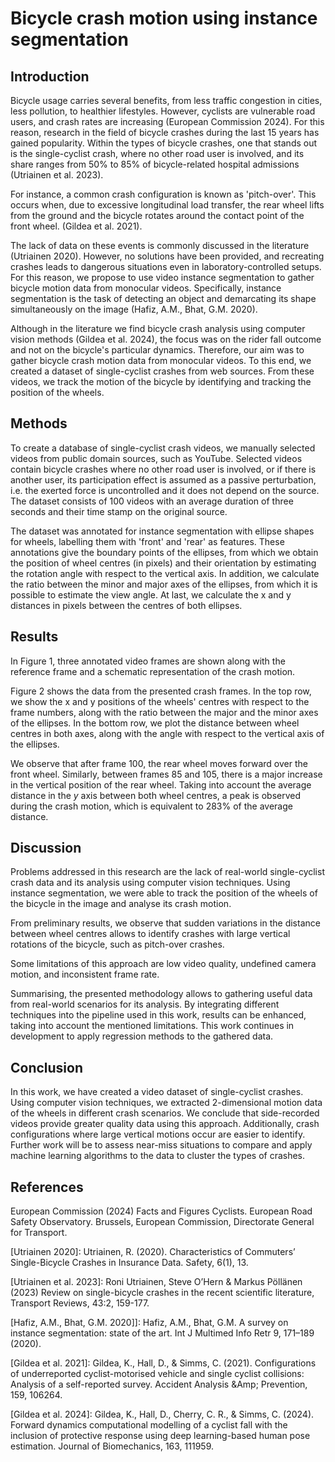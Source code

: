 Bicycle crash motion using instance segmentation
================================================

Introduction
------------

Bicycle usage carries several benefits, from less traffic congestion in cities,
less pollution, to healthier lifestyles. However, cyclists are vulnerable road
users, and crash rates are increasing (European Commission 2024). For this
reason, research in the field of bicycle crashes during the last 15 years has
gained popularity. Within the types of bicycle crashes, one that stands out is
the single-cyclist crash, where no other road user is involved, and its share
ranges from 50% to 85% of bicycle-related hospital admissions
(Utriainen et al. 2023).


For instance, a common crash configuration is known as 'pitch-over'. This occurs
when, due to excessive longitudinal load transfer, the rear wheel lifts from the
ground and the bicycle rotates around the contact point of the front wheel.
(Gildea et al. 2021).


The lack of data on these events is commonly discussed in the literature
(Utriainen 2020). However, no solutions have been provided,
and recreating crashes leads to dangerous situations even in
laboratory-controlled setups. For this reason, we propose to use video instance
segmentation to gather bicycle motion data from monocular videos. Specifically,
instance segmentation is the task of detecting an object and demarcating its
shape simultaneously on the image (Hafiz, A.M., Bhat, G.M. 2020). 


Although in the literature we find bicycle crash analysis using computer vision
methods (Gildea et al. 2024), the focus was on the rider fall outcome and not on
the bicycle's particular dynamics. Therefore, our aim was to gather bicycle
crash motion data from monocular videos. To this end, we created a dataset of
single-cyclist crashes from web sources. From these videos, we track the motion
of the bicycle by identifying and tracking the position of the wheels.

Methods
-------

To create a database of single-cyclist crash videos, we manually selected videos
from public domain sources, such as YouTube. Selected videos contain bicycle
crashes where no other road user is involved, or if there is another user, its
participation effect is assumed as a passive perturbation, i.e. the exerted
force is uncontrolled and it does not depend on the source. The dataset
consists of 100 videos with an average duration of three seconds and their time
stamp on the original source.


The dataset was annotated for instance segmentation with ellipse shapes for
wheels, labelling them with 'front' and 'rear' as features. These annotations
give the boundary points of the ellipses, from which we obtain the position of
wheel centres (in pixels) and their orientation by estimating the rotation angle
with respect to the vertical axis. In addition, we calculate the ratio between
the minor and major axes of the ellipses, from which it is possible to estimate
the view angle. At last, we calculate the x and y distances in pixels between
the centres of both ellipses.


Results
-------

In Figure 1, three annotated video frames are shown along with the reference
frame and a schematic representation of the crash motion.


Figure 2 shows the data from the presented crash frames. In the top row, we show
the x and y positions of the wheels' centres with respect to the frame numbers,
along with the ratio between the major and the minor axes of the ellipses. In
the bottom row, we plot the distance between wheel centres in both axes, along
with the angle with respect to the vertical axis of the ellipses.


We observe that after frame 100, the rear wheel moves forward over the front
wheel. Similarly, between frames 85 and 105, there is a major increase in the
vertical position of the rear wheel. Taking into account the average distance in
the $y$ axis between both wheel centres, a peak is observed during the crash 
motion, which is equivalent to 283% of the average distance.


Discussion
----------

Problems addressed in this research are the lack of real-world single-cyclist
crash data and its analysis using computer vision techniques. Using instance
segmentation, we were able to track the position of the wheels of the bicycle in
the image and analyse its crash motion.


From preliminary results, we observe that sudden variations in the distance
between wheel centres allows to identify crashes with large vertical rotations
of the bicycle, such as pitch-over crashes.


Some limitations of this approach are low video quality, undefined camera
motion, and inconsistent frame rate.


Summarising, the presented methodology allows to gathering useful data from
real-world scenarios for its analysis. By integrating different techniques into
the pipeline used in this work, results can be enhanced, taking into account the 
mentioned limitations. This work continues in development to apply regression
methods to the gathered data.



Conclusion
----------

In this work, we have created a video dataset of single-cyclist crashes. Using
computer vision techniques, we extracted 2-dimensional motion data of the
wheels in different crash scenarios. We conclude that side-recorded videos 
provide greater quality data using this approach. Additionally, crash
configurations where large vertical motions occur are easier to identify.
Further work will be to assess near-miss situations to compare and apply machine
learning algorithms to the data to cluster the types of crashes.



References
----------

European Commission (2024) Facts and Figures Cyclists. European Road Safety Observatory. Brussels, European Commission, Directorate General for Transport.

[Utriainen 2020]: Utriainen, R. (2020). Characteristics of Commuters’ Single-Bicycle Crashes in Insurance Data. Safety, 6(1), 13.

[Utriainen et al. 2023]: Roni Utriainen, Steve O’Hern & Markus Pöllänen (2023) Review on single-bicycle crashes in the recent scientific literature, Transport Reviews, 43:2, 159-177.

[Hafiz, A.M., Bhat, G.M. 2020]]: Hafiz, A.M., Bhat, G.M. A survey on instance segmentation: state of the art. Int J Multimed Info Retr 9, 171–189 (2020).

[Gildea et al. 2021]: Gildea, K., Hall, D., & Simms, C. (2021). Configurations of underreported cyclist-motorised vehicle and single cyclist collisions: Analysis of a self-reported survey. Accident Analysis &Amp; Prevention, 159, 106264.

[Gildea et al. 2024]: Gildea, K., Hall, D., Cherry, C. R., & Simms, C. (2024). Forward dynamics computational modelling of a cyclist fall with the inclusion of protective response using deep learning-based human pose estimation. Journal of Biomechanics, 163, 111959.
